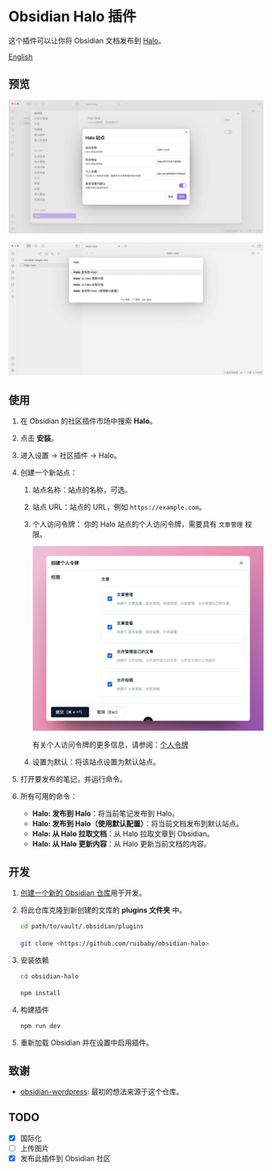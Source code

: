 # Obsidian Halo 插件

这个插件可以让你将 Obsidian 文档发布到 [Halo](https://github.com/halo-dev/halo)。

[English](./README.md)

## 预览

![settings](./images/settings-zh.png)

![commands](./images/commands-zh.png)

## 使用

1. 在 Obsidian 的社区插件市场中搜索 **Halo**。
2. 点击 **安装**。
3. 进入设置 -> 社区插件 -> Halo。
4. 创建一个新站点：
   1. 站点名称：站点的名称，可选。
   2. 站点 URL：站点的 URL，例如 `https://example.com`。
   3. 个人访问令牌：
      你的 Halo 站点的个人访问令牌，需要具有 `文章管理` 权限。

      ![PAT](./images/pat-zh.png)

      有关个人访问令牌的更多信息，请参阅：[个人令牌](https://docs.halo.run/user-guide/user-center#%E4%B8%AA%E4%BA%BA%E4%BB%A4%E7%89%8C)
   4. 设置为默认：将该站点设置为默认站点。

5. 打开要发布的笔记，并运行命令。
6. 所有可用的命令：
   - **Halo: 发布到 Halo**：将当前笔记发布到 Halo。
   - **Halo: 发布到 Halo（使用默认配置）**：将当前文档发布到默认站点。
   - **Halo: 从 Halo 拉取文档**：从 Halo 拉取文章到 Obsidian。
   - **Halo: 从 Halo 更新内容**：从 Halo 更新当前文档的内容。

## 开发

1. [创建一个新的 Obsidian 仓库](https://help.obsidian.md/Getting+started/Create+a+vault)用于开发。
2. 将此仓库克隆到新创建的文库的 **plugins 文件夹** 中。

   ```bash
   cd path/to/vault/.obsidian/plugins

   git clone <https://github.com/ruibaby/obsidian-halo>
   ```

3. 安装依赖

   ```bash
   cd obsidian-halo

   npm install
   ```

4. 构建插件

   ```bash
   npm run dev
   ```

5. 重新加载 Obsidian 并在设置中启用插件。

## 致谢

- [obsidian-wordpress](https://github.com/devbean/obsidian-wordpress): 最初的想法来源于这个仓库。

## TODO

- [x] 国际化
- [ ] 上传图片
- [x] 发布此插件到 Obsidian 社区

